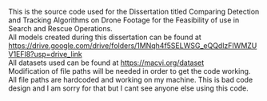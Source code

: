 This is the source code used for the Dissertation titled Comparing Detection and Tracking Algorithms on Drone Footage for the Feasibility of use in Search and Rescue Operations.  
All models created during this dissertation can be found at https://drive.google.com/drive/folders/1MNqh4f5SELWSG_eQQdlzFIWMZUV1EFl8?usp=drive_link  
All datasets used can be found at https://macvi.org/dataset    
Modification of file paths will be needed in order to get the code working. All file paths are hardcoded and working on my machine. This is bad code design and I am sorry for that but I cant see anyone else using this code.
